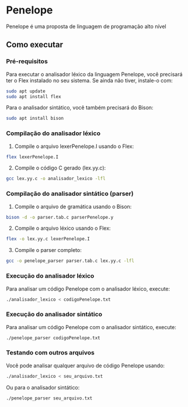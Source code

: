 # Penelope

Penelope é uma proposta de linguagem de programação alto nível

## Como executar

### Pré-requisitos

Para executar o analisador léxico da linguagem Penelope, você precisará ter o Flex instalado no seu sistema. Se ainda não tiver, instale-o com:

```bash
sudo apt update
sudo apt install flex
```

Para o analisador sintático, você também precisará do Bison:

```bash
sudo apt install bison
```

### Compilação do analisador léxico

1. Compile o arquivo lexerPenelope.I usando o Flex:

```bash
flex lexerPenelope.I
```

2. Compile o código C gerado (lex.yy.c):

```bash
gcc lex.yy.c -o analisador_lexico -lfl
```

### Compilação do analisador sintático (parser)

1. Compile o arquivo de gramática usando o Bison:

```bash
bison -d -o parser.tab.c parserPenelope.y
```

2. Compile o arquivo léxico usando o Flex:

```bash
flex -o lex.yy.c lexerPenelope.I
```

3. Compile o parser completo:

```bash
gcc -o penelope_parser parser.tab.c lex.yy.c -lfl
```

### Execução do analisador léxico

Para analisar um código Penelope com o analisador léxico, execute:

```bash
./analisador_lexico < codigoPenelope.txt
```

### Execução do analisador sintático

Para analisar um código Penelope com o analisador sintático, execute:

```bash
./penelope_parser codigoPenelope.txt
```

### Testando com outros arquivos

Você pode analisar qualquer arquivo de código Penelope usando:

```bash
./analisador_lexico < seu_arquivo.txt
```

Ou para o analisador sintático:

```bash
./penelope_parser seu_arquivo.txt
```
